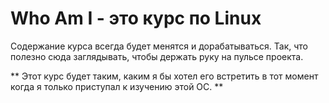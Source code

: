 # Who Am I - это курс по Linux
Содержание курса всегда будет менятся и дорабатываться. Так, что полезно сюда заглядывать, чтобы держать руку на пульсе проекта.

** Этот курс будет таким, каким я бы хотел его встретить в тот момент когда я только приступал к изучению этой ОС. **
